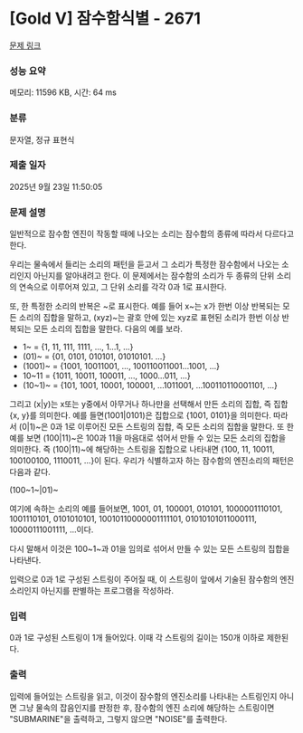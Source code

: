 # [Gold V] 잠수함식별 - 2671 

[문제 링크](https://www.acmicpc.net/problem/2671) 

### 성능 요약

메모리: 11596 KB, 시간: 64 ms

### 분류

문자열, 정규 표현식

### 제출 일자

2025년 9월 23일 11:50:05

### 문제 설명

<p>일반적으로 잠수함 엔진이 작동할 때에 나오는 소리는 잠수함의 종류에 따라서 다르다고 한다.</p>

<p>우리는 물속에서 들리는 소리의 패턴을 듣고서 그 소리가 특정한 잠수함에서 나오는 소리인지 아닌지를 알아내려고 한다. 이 문제에서는 잠수함의 소리가 두 종류의 단위 소리의 연속으로 이루어져 있고, 그 단위 소리를 각각 0과 1로 표시한다.</p>

<p>또, 한 특정한 소리의 반복은 ~로 표시한다. 예를 들어 x~는 x가 한번 이상 반복되는 모든 소리의 집합을 말하고, (xyz)~는 괄호 안에 있는 xyz로 표현된 소리가 한번 이상 반복되는 모든 소리의 집합을 말한다. 다음의 예를 보라.</p>

<ul>
	<li>1~ = {1, 11, 111, 1111, ..., 1...1, ...}</li>
	<li>(01)~ = {01, 0101, 010101, 01010101. ...}</li>
	<li>(1001)~ = {1001, 10011001, ..., 100110011001...1001, ...}</li>
	<li>10~11 = {1011, 10011, 100011, ..., 1000...011, ...}</li>
	<li>(10~1)~ = {101, 1001, 10001, 100001, ...1011001, ...100110110001101, ...}</li>
</ul>

<p>​그리고 (x|y)는 x또는 y중에서 아무거나 하나만을 선택해서 만든 소리의 집합, 즉 집합{x, y}를 의미한다. 예를 들면(1001|0101)은 집합으로 {1001, 0101}을 의미한다. 따라서 (0|1)~은 0과 1로 이루어진 모든 스트링의 집합, 즉 모든 소리의 집합을 말한다. 또 한 예를 보면 (100|11)~은 100과 11을 마음대로 섞어서 만들 수 있는 모든 소리의 집합을 의미한다. 즉 (100|11)~에 해당하는 스트링을 집합으로 나타내면 {100, 11, 10011, 100100100, 1110011, ...}이 된다. 우리가 식별하고자 하는 잠수함의 엔진소리의 패턴은 다음과 같다.</p>

<p>(100~1~|01)~</p>

<p>여기에 속하는 소리의 예를 들어보면, 1001, 01, 100001, 010101, 1000001110101, 1001110101, 0101010101, 10010110000001111101, 01010101011000111, 10000111001111, ...이다.</p>

<p>다시 말해서 이것은 100~1~과 01을 임의로 섞어서 만들 수 있는 모든 스트링의 집합을 나타낸다.</p>

<p>입력으로 0과 1로 구성된 스트링이 주어질 때, 이 스트링이 앞에서 기술된 잠수함의 엔진소리인지 아닌지를 판별하는 프로그램을 작성하라.</p>

### 입력 

 <p>0과 1로 구성된 스트링이 1개 들어있다. 이때 각 스트링의 길이는 150개 이하로 제한된다.</p>

### 출력 

 <p>입력에 들어있는 스트링을 읽고, 이것이 잠수함의 엔진소리를 나타내는 스트링인지 아니면 그냥 물속의 잡음인지를 판정한 후, 잠수함의 엔진 소리에 해당하는 스트링이면 "SUBMARINE"을 출력하고, 그렇지 않으면 "NOISE"를 출력한다.</p>

